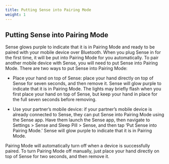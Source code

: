 ```yaml
---
title: Putting Sense into Pairing Mode
weight: 1
---
```


## Putting Sense into Pairing Mode


Sense glows purple to indicate that it is in Pairing Mode and ready to be paired with your mobile device over Bluetooth. When you plug Sense in for the first time, it will be put into Pairing Mode for you automatically. To pair another mobile device with Sense, you will need to put Sense into Pairing Mode. There are two ways to put Sense into Pairing Mode:


- Place your hand on top of Sense: place your hand directly on top of Sense for seven seconds, and then remove it. Sense will glow purple to indicate that it is in Pairing Mode. The lights may briefly flash when you first place your hand on top of Sense, but keep your hand in place for the full seven seconds before removing.

- Use your partner’s mobile device: if your partner’s mobile device is already connected to Sense, they can put Sense into Pairing Mode using the Sense app. Have them launch the Sense app, then navigate to Settings > Sense and Sleep Pill > Sense, and then tap ‘Put Sense into Pairing Mode.’ Sense will glow purple to indicate that it is in Pairing Mode.


Pairing Mode will automatically turn off when a device is successfully paired. To turn Pairing Mode off manually, just place your hand directly on top of Sense for two seconds, and then remove it. 
